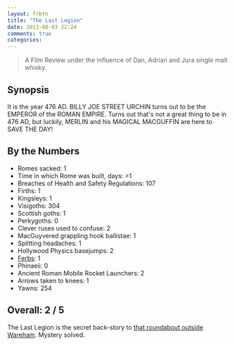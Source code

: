 ```yaml
---
layout: frbtn
title: "The Last Legion"
date: 2013-08-03 22:24
comments: true
categories: 
---
```


> A Film Review under the influence of Dan, Adrian and Jura single malt whisky.

Synopsis
--------

It is the year 476 AD. BILLY JOE STREET URCHIN turns out to be the EMPEROR of the ROMAN EMPIRE. Turns out that's not a great thing to be in 476 AD, but luckily, 
MERLIN and his MAGICAL MACGUFFIN are here to SAVE THE DAY!

By the Numbers
--------------

* Romes sacked: 1
* Time in which Rome was built, days: >1
* Breaches of Health and Safety Regulations: 107
* Firths: 1
* Kingsleys: 1
* Visigoths: 304
* Scottish goths: 1
* Perkygoths: 0
* Clever ruses used to confuse: 2
* MacGuyvered grappling hook ballistae: 1
* Splitting headaches: 1
* Hollywood Physics basejumps: 2
* [Ferbs](http://www.imdb.com/name/nm1032473/?ref_=tt_cl_t8): 1
* Phinaeii: 0
* Ancient Roman Mobile Rocket Launchers: 2
* Arrows taken to knees: 1
* Yawns: 254

Overall: 2 / 5
--------------

The Last Legion is the secret back-story to [that roundabout outside Wareham](http://www.bournemouthecho.co.uk/news/8995880._Wareham_s_monument_is_not_Excalibur_/). Mystery solved.
